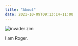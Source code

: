 ```yaml
---
title: "About"
date: 2021-10-09T09:13:14+11:00
---
```


![invader zim](/img/invader_zim.jpg)

I am Roger.
